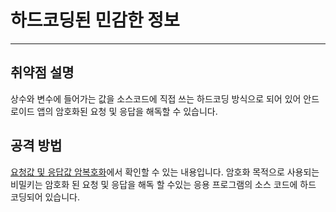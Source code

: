 # 하드코딩된 민감한 정보

---

## 취약점 설명

상수와 변수에 들어가는 값을 소스코드에 직접 쓰는 하드코딩 방식으로 되어 있어 안드로이드 앱의 암호화된 요청 및 응답을 해독할 수 있습니다.

## 공격 방법

[요청값 및 응답값 암복호화](../footprinting/decrypting_response.md#하드코딩-목차-이동)에서 확인할 수 있는 내용입니다. 
암호화 목적으로 사용되는 비밀키는 암호화 된 요청 및 응답을 해독 할 수있는 응용 프로그램의 소스 코드에 하드 코딩되어 있습니다.








